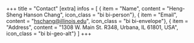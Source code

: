 +++
title = "Contact"
[extra]
infos = [
  { item = "Name", content = "Heng-Sheng Hanson Chang", icon_class = "bi bi-person"},
  { item = "Email", content = "hschang@illinois.edu", icon_class = "bi bi-envelope"},
  { item = "Address", content = "1308 W. Main St. R348, Urbana, IL 61801, USA", icon_class = "bi bi-geo-alt"}
]
+++
